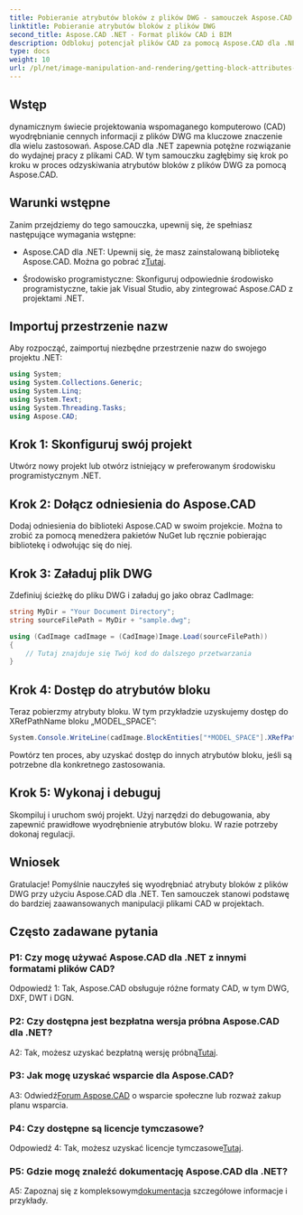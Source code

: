 ```yaml
---
title: Pobieranie atrybutów bloków z plików DWG - samouczek Aspose.CAD
linktitle: Pobieranie atrybutów bloków z plików DWG
second_title: Aspose.CAD .NET - Format plików CAD i BIM
description: Odblokuj potencjał plików CAD za pomocą Aspose.CAD dla .NET. Wyodrębnij atrybuty bloku bez wysiłku.
type: docs
weight: 10
url: /pl/net/image-manipulation-and-rendering/getting-block-attributes-from-dwg/
---
```

## Wstęp

dynamicznym świecie projektowania wspomaganego komputerowo (CAD) wyodrębnianie cennych informacji z plików DWG ma kluczowe znaczenie dla wielu zastosowań. Aspose.CAD dla .NET zapewnia potężne rozwiązanie do wydajnej pracy z plikami CAD. W tym samouczku zagłębimy się krok po kroku w proces odzyskiwania atrybutów bloków z plików DWG za pomocą Aspose.CAD.

## Warunki wstępne

Zanim przejdziemy do tego samouczka, upewnij się, że spełniasz następujące wymagania wstępne:

-  Aspose.CAD dla .NET: Upewnij się, że masz zainstalowaną bibliotekę Aspose.CAD. Można go pobrać z[Tutaj](https://releases.aspose.com/cad/net/).

- Środowisko programistyczne: Skonfiguruj odpowiednie środowisko programistyczne, takie jak Visual Studio, aby zintegrować Aspose.CAD z projektami .NET.

## Importuj przestrzenie nazw

Aby rozpocząć, zaimportuj niezbędne przestrzenie nazw do swojego projektu .NET:

```csharp
using System;
using System.Collections.Generic;
using System.Linq;
using System.Text;
using System.Threading.Tasks;
using Aspose.CAD;
```

## Krok 1: Skonfiguruj swój projekt

Utwórz nowy projekt lub otwórz istniejący w preferowanym środowisku programistycznym .NET.

## Krok 2: Dołącz odniesienia do Aspose.CAD

Dodaj odniesienia do biblioteki Aspose.CAD w swoim projekcie. Można to zrobić za pomocą menedżera pakietów NuGet lub ręcznie pobierając bibliotekę i odwołując się do niej.

## Krok 3: Załaduj plik DWG

Zdefiniuj ścieżkę do pliku DWG i załaduj go jako obraz CadImage:

```csharp
string MyDir = "Your Document Directory";
string sourceFilePath = MyDir + "sample.dwg";

using (CadImage cadImage = (CadImage)Image.Load(sourceFilePath))
{
    // Tutaj znajduje się Twój kod do dalszego przetwarzania
}
```

## Krok 4: Dostęp do atrybutów bloku

Teraz pobierzmy atrybuty bloku. W tym przykładzie uzyskujemy dostęp do XRefPathName bloku „MODEL_SPACE”:

```csharp
System.Console.WriteLine(cadImage.BlockEntities["*MODEL_SPACE"].XRefPathName);
```

Powtórz ten proces, aby uzyskać dostęp do innych atrybutów bloku, jeśli są potrzebne dla konkretnego zastosowania.

## Krok 5: Wykonaj i debuguj

Skompiluj i uruchom swój projekt. Użyj narzędzi do debugowania, aby zapewnić prawidłowe wyodrębnienie atrybutów bloku. W razie potrzeby dokonaj regulacji.

## Wniosek

Gratulacje! Pomyślnie nauczyłeś się wyodrębniać atrybuty bloków z plików DWG przy użyciu Aspose.CAD dla .NET. Ten samouczek stanowi podstawę do bardziej zaawansowanych manipulacji plikami CAD w projektach.

## Często zadawane pytania

### P1: Czy mogę używać Aspose.CAD dla .NET z innymi formatami plików CAD?

Odpowiedź 1: Tak, Aspose.CAD obsługuje różne formaty CAD, w tym DWG, DXF, DWT i DGN.

### P2: Czy dostępna jest bezpłatna wersja próbna Aspose.CAD dla .NET?

 A2: Tak, możesz uzyskać bezpłatną wersję próbną[Tutaj](https://releases.aspose.com/).

### P3: Jak mogę uzyskać wsparcie dla Aspose.CAD?

 A3: Odwiedź[Forum Aspose.CAD](https://forum.aspose.com/c/cad/19) o wsparcie społeczne lub rozważ zakup planu wsparcia.

### P4: Czy dostępne są licencje tymczasowe?

 Odpowiedź 4: Tak, możesz uzyskać licencje tymczasowe[Tutaj](https://purchase.aspose.com/temporary-license/).

### P5: Gdzie mogę znaleźć dokumentację Aspose.CAD dla .NET?

 A5: Zapoznaj się z kompleksowym[dokumentacja](https://reference.aspose.com/cad/net/) szczegółowe informacje i przykłady.